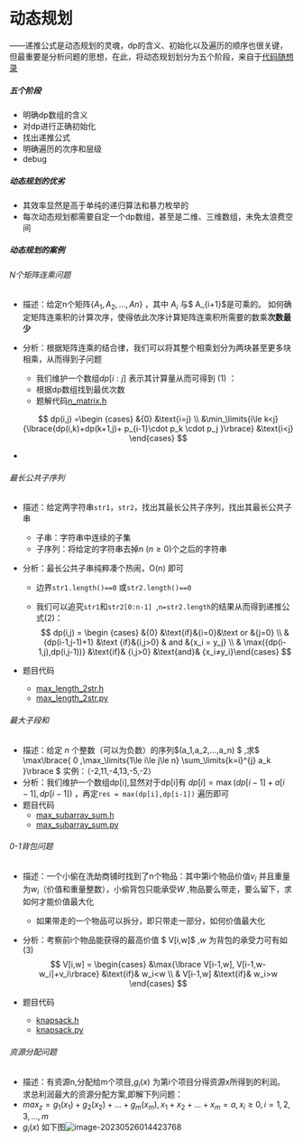 # 动态规划

——递推公式是动态规划的灵魂，dp的含义、初始化以及遍历的顺序也很关键，但最重要是分析问题的思想，在此，将动态规划划分为五个阶段，来自于[代码随想录](https://www.bilibili.com/video/BV13Q4y197Wg/?spm_id_from=333.337.search-card.all.click&vd_source=2ed772ef3c25dca43937d30b2e9c63c9) 

##### 五个阶段

- 明确dp数组的含义
- 对dp进行正确初始化
- 找出递推公式
- 明确遍历的次序和层级
- debug

##### 动态规划的优劣

- 其效率显然是高于单纯的递归算法和暴力枚举的
- 每次动态规划都需要自定一个dp数组，甚至是二维、三维数组，未免太浪费空间



##### 动态规划的案例

###### N个矩阵连乘问题

- 描述：给定n个矩阵$\lbrace A_1,A_2,...,An \rbrace$ ，其中 $A_i$ 与$ A_{i+1}$是可乘的。 如何确定矩阵连乘积的计算次序，使得依此次序计算矩阵连乘积所需要的数乘**次数最少**

- 分析：根据矩阵连乘的结合律，我们可以将其整个相乘划分为两块甚至更多块相乘，从而得到子问题

  - 我们维护一个数组$dp[i:j]$ 表示其计算量从而可得到 (1) ：
  - 根据dp数组找到最优次数
  - 题解代码[n_matrix.h](../codes/n_matrix.h) 

  $$
  dp(i,j) =\begin {cases} &{0} &\text{i=j}  \\ &\min_\limits{i\le k<j} {\lbrace{dp(i,k)+dp(k+1,j)+ p_{i-1}\cdot p_k \cdot p_j }\rbrace} &\text{i<j} \end{cases}
  $$

- 

###### 最长公共子序列

- 描述：给定两字符串`str1`，`str2`，找出其最长公共子序列，找出其最长公共子串

  - 子串：字符串中连续的子集
  - 子序列：将给定的字符串去掉n $(n≥0)$个之后的字符串

- 分析：最长公共子串纯粹凑个热闹，O(n) 即可

  - 边界`str1.length()==0` 或`str2.length()==0` 

  - 我们可以追究`str1`和`str2[0:n-1] `,`n=str2.length`的结果从而得到递推公式(2)：
    $$
    dp(i,j) = \begin {cases} &{0} &\text{if}&{i=0}&\text or &{j=0}  \\ &{dp(i-1,j-1)+1} &\text {if}&{i,j>0} & and &{x_i = y_j} \\ & \max({dp(i-1,j),dp(i,j-1))} &\text{if}& {i,j>0} &\text{and}& {x_i≠y_i}\end{cases}
    $$

- 题目代码

  - [max_length_2str.h](../codes/max_length_2str.h)
  - [max_length_2str.py](../updating.md)





###### 最大子段和

- 描述：给定 *n* 个整数（可以为负数）的序列$(a_1,a_2,...,a_n) $ ,求$ \max\lbrace{ 0 ,\max_\limits{1\le i\le j\le n} \sum_\limits{k=i}^{j} a_k }\rbrace $ 实例：（-2,11,-4,13,-5,-2）
- 分析：我们维护一个数组dp[i],显然对于dp[i]有 $dp[i] = \max{(dp[i-1]+ a[i-1],dp[i-1])}$  ，再定`res = max(dp[i],dp[i-1])` 遍历即可
- 题目代码
  - [max_subarray_sum.h](../codes/max_subarray_sum.h)
  - [max_subarray_sum.py](../pycodes/max_subarray_sum.py) 

###### 0-1背包问题

- 描述：一个小偷在洗劫商铺时找到了n个物品：其中第i个物品价值$v_i$ 并且重量为$w_i$（价值和重量整数），小偷背包只能承受$W$ ,物品要么带走，要么留下，求如何才能价值最大化

  - 如果带走的一个物品可以拆分，即只带走一部分，如何价值最大化

- 分析：考察前i个物品能获得的最高价值 $ V[i,w]$ ,$w$ 为背包的承受力可有如(3)
  $$
  V[i,w] = \begin{cases} &\max{\lbrace V[i-1,w], V[i-1,w-w_i]+v_i\rbrace} &\text{if}& w_i<w \\ & V[i-1,w] &\text{if}& w_i>w \end{cases}
  $$
  
- 题目代码
  
  - [knapsack.h](../codes/knapsack.h) 
  - [knapsack.py](../updating.md)
  



###### 资源分配问题

- 描述：有资源n,分配给m个项目,$g_i(x)$ 为第i个项目分得资源x所得到的利润。 求总利润最大的资源分配方案,即解下列问题：
- $max_z = g_1(x_1)+g_2(x_2)+...+g_m(x_m),x_1+x_2+...+x_m = a,x_i≥0,i={1,2,3,...,m}$ 
- $g_i(x)$ 如下图![image-20230526014423768](src="./pics/image-20230526014423768.png")



















